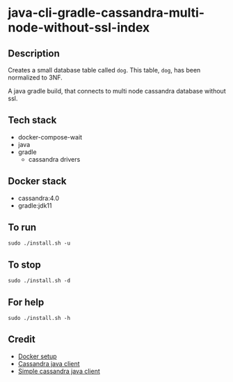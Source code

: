 # java-cli-gradle-cassandra-multi-node-without-ssl-index

## Description
Creates a small database table
called `dog`. This table, `dog`, has been normalized to 3NF.

A java gradle build, that connects to multi node
cassandra database without ssl.

## Tech stack
- docker-compose-wait
- java
- gradle
  - cassandra drivers

## Docker stack
- cassandra:4.0
- gradle:jdk11

## To run
`sudo ./install.sh -u`

## To stop
`sudo ./install.sh -d`

## For help
`sudo ./install.sh -h`

## Credit
- [Docker setup](https://2much2learn.com/setting-up-cassandra-with-docker/)
- [Cassandra java client](https://github.com/eugenp/tutorials/tree/master/persistence-modules/java-cassandra)
- [Simple cassandra java client](https://raw.githubusercontent.com/oscerd/cassandra-java-example/master/src/main/java/com/github/oscerd/cassandra/SimpleClient.java)
